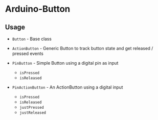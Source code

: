 # Arduino-Button

## Usage

- `Button` - Base class
- `ActionButton` - Generic Button to track button state and get released / pressed events

- `PinButton` - Simple Button using a digital pin as input
    - `isPressed`
    - `isReleased`

- `PinActionButton` - An ActionButton using a digital input
    - `isPressed`
    - `isReleased`
    - `justPressed`
    - `justReleased`
